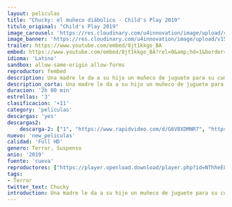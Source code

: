 ```yaml
---
layout: peliculas
title: "Chucky: el muñeco diábolico - Child's Play 2019"
titulo_original: "Child's Play 2019"
image_carousel: 'https://res.cloudinary.com/u4innovation/image/upload/v1561941953/chucky-2019-poster-min_yxdekq.jpg'
image_banner: 'https://res.cloudinary.com/u4innovation/image/upload/v1561941954/chucky2019banner-min_wngw6m.jpg'
trailer: https://www.youtube.com/embed/8jt1kkgo_BA
embed: https://www.youtube.com/embed/8jt1kkgo_BA?rel=0&amp;hd=1&border=0&wmode=opaque&enablejsapi=1&modestbranding=1&controls=1&showinfo=1
idioma: 'Latino'
sandbox: allow-same-origin allow-forms
reproductor: fembed
description: Una madre le da a su hijo un muñeco de juguete para su cumpleaños, sin darse cuenta de su naturaleza más siniestra.
description_corta: Una madre le da a su hijo un muñeco de juguete para su cumpleaños, sin darse cuenta de su naturaleza más siniestra.
duracion: '2h 00 min'
estrellas: '3'
clasificacion: '+11'
category: 'peliculas'
descargas: 'yes'
descargas2:
    descarga-2: ["1", "https://www.rapidvideo.com/d/G6V8XDMNR7", "https://www.google.com/s2/favicons?domain=www.rapidvideo.com","RapidVideo","https://res.cloudinary.com/imbriitneysam/image/upload/v1541473684/mexico.png", "Latino", "Full HD"]
nuevo: 'new_peliculas'
calidad: 'Full HD'
genero: Terror, Suspenso
anio: '2019'
fuente: 'cueva'
reproductores: ["https://player.openload.download/player.php?id=NThheE8vVlFPWUVQaGo2Y0JxclF0dmI5cmh0VDRCWUM1RndTMGIyamZGeEVPSWNSZG1oS3UxM3V2S0lMeE1pSGVLMEQ4ZEFuME5SM3IvNEpTSzVIcXc9PQ","https://tutumeme.net/embed/player.php?u=bXQ3ajJOaW1wcFRadDdkZ29wZlcyTnZWMk5qZWtMUzJZYVdtMmVISnpOR20wcFcxZUdHZlpkK254NXJRMkphYWRYZHBsV1dhb015VDJhcmFtZz09","https://api.cuevana3.io/olpremium/gd.php?file=ek5lbm9xYWNrS0xNejZabVlkSFIyTkxQb3BPWDB0UFkwY3lvbjJIRjBPQ1QwNStUck1mVG9kVExvM0djeHA3VnFybXRscUdvMWRXNHRZbU1lYXVUeDg2cGpKVmp4cXpBejYxcGxvcTBrZFNVeXF5Rm9kSzQxODdLclllZnpkblUzWnllaFl1dmxkVGVzR2lJWkxDb3lhcXRvSWFLcUsvWGxjK1Vsb3VrbE0yNzEybUZuOHJOeGFqUFo1YXNtcFhZcTlPcmhKMnJrc0s4ejZDV2lwZlF2cGZHYklLRWlNbmYxOG1ZYjZ6SDFBPT0","https://api.cuevana3.io/rr/gd.php?h=ek5lbm9xYWNrS0xJMVp5b21KREk0dFBLbjVkaHhkRGdrOG1jbnBpUnhhS1ZsMng5bDg2NDVaU1FsNGlveWNhZ3hkaU1sMlhadzlYSzJhcGZaY2pZNkphU3FadVkyUT09","https://api.cuevana3.io/stream/index.php?file=ek5lbm9xYWNrS0xYMTZLa2xNbkdvY3ZTb3BtZng4TGp6ZFpobGFMUGtPREYxWjVtWUpTV281MlRaV0NVMHRIbTFOS25ZSmJSenFMWTEydG9hWldXcEpyQ2YzT0h3YW0za3RDalpnPT0"]
tags:
- Terror
twitter_text: Chucky
introduction: Una madre le da a su hijo un muñeco de juguete para su cumpleaños, sin darse cuenta de su naturaleza más siniestra.
---
```



 







